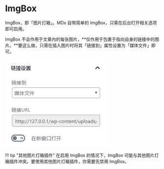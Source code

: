# ImgBox

ImgBox，即「图片灯箱」。MDx 自带简单的 ImgBox，只需在后台打开相关选项即可启用。

ImgBox 不会作用于文章内的每张图片，**仅作用于包裹于指向自身的链接中的图片。**要这么做，只需在插入图片时将其「链接到」属性设置为「媒体文件」即可。

![Set Image](../img/imgbox.jpg)

!!! tip "其他图片灯箱插件"
    在启用 ImgBox 的情况下，ImgBox 可能与其他图片灯箱插件冲突。要使用其他图片灯箱插件，你需要先禁用 ImgBox。
